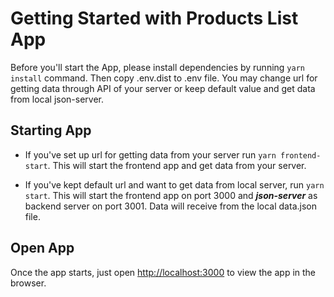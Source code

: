 # Getting Started with Products List App

Before you'll start the App, please install dependencies by running `yarn install` command. Then copy .env.dist to .env file. You may change url for getting data through API of your server or keep default value and get data from local json-server.

## Starting App

* If you've set up url for getting data from your server run `yarn frontend-start`. This will start the frontend app and get data from your server.
  

* If you've kept default url and want to get data from local server, run `yarn start`. This will start the frontend app on port 3000 and ***json-server*** as backend server on port 3001. Data will receive from the local data.json file.

## Open App
Once the app starts, just open [http://localhost:3000](http://localhost:3000) to view the app in the browser. 

